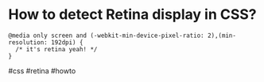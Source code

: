 <!--
title: How to detect Retina display in CSS?
date: 27.3.2013 21:58:55
author: Roman Ožana <ozana@omdesign.cz>
tags: CSS, howto, retina
-->


# How to detect Retina display in CSS?

    @media only screen and (-webkit-min-device-pixel-ratio: 2),(min-resolution: 192dpi) {
      /* it's retina yeah! */
    }


 #css #retina #howto